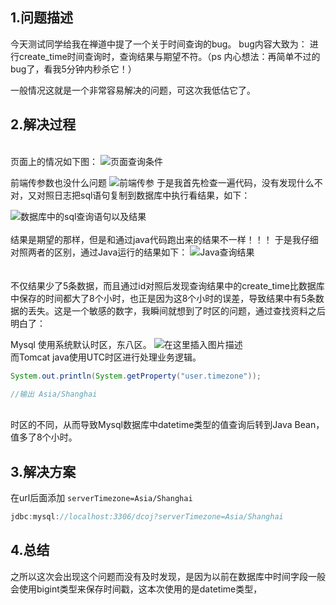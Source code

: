 ﻿## **1.问题描述**

今天测试同学给我在禅道中提了一个关于时间查询的bug。
bug内容大致为：
	进行create_time时间查询时，查询结果与期望不符。（ps 内心想法：再简单不过的bug了，看我5分钟内秒杀它！）
	
一般情况这就是一个非常容易解决的问题，可这次我低估它了。
## 2.解决过程
\
页面上的情况如下图：
	![页面查询条件](https://img-blog.csdnimg.cn/20210702145252968.jpg#pic_center)

前端传参数也没什么问题
![前端传参](https://img-blog.csdnimg.cn/20210702145520174.jpg?x-oss-process=image/watermark,type_ZmFuZ3poZW5naGVpdGk,shadow_10,text_aHR0cHM6Ly9ibG9nLmNzZG4ubmV0L3FxXzQzNDM0MTI1,size_16,color_FFFFFF,t_70#pic_center)
于是我首先检查一遍代码，没有发现什么不对，又对照日志把sql语句复制到数据库中执行看结果，如下：


![数据库中的sql查询语句以及结果](https://img-blog.csdnimg.cn/20210702144745124.jpg?x-oss-process=image/watermark,type_ZmFuZ3poZW5naGVpdGk,shadow_10,text_aHR0cHM6Ly9ibG9nLmNzZG4ubmV0L3FxXzQzNDM0MTI1,size_16,color_FFFFFF,t_70#pic_center)
\
\
结果是期望的那样，但是和通过java代码跑出来的结果不一样！！！
于是我仔细对照两者的区别，通过Java运行的结果如下：
![Java查询结果](https://img-blog.csdnimg.cn/20210702150120118.jpg?x-oss-process=image/watermark,type_ZmFuZ3poZW5naGVpdGk,shadow_10,text_aHR0cHM6Ly9ibG9nLmNzZG4ubmV0L3FxXzQzNDM0MTI1,size_16,color_FFFFFF,t_70#pic_center)\
\
\
不仅结果少了5条数据，而且通过id对照后发现查询结果中的create_time比数据库中保存的时间都大了8个小时，也正是因为这8个小时的误差，导致结果中有5条数据的丢失。这是一个敏感的数字，我瞬间就想到了时区的问题，通过查找资料之后明白了：

Mysql 使用系统默认时区，东八区。
![在这里插入图片描述](https://img-blog.csdnimg.cn/20210702150706133.jpg?x-oss-process=image/watermark,type_ZmFuZ3poZW5naGVpdGk,shadow_10,text_aHR0cHM6Ly9ibG9nLmNzZG4ubmV0L3FxXzQzNDM0MTI1,size_16,color_FFFFFF,t_70#pic_center)
\
而Tomcat java使用UTC时区进行处理业务逻辑。

```java
System.out.println(System.getProperty("user.timezone")); 

//输出 Asia/Shanghai

```
\
时区的不同，从而导致Mysql数据库中datetime类型的值查询后转到Java Bean，值多了8个小时。

## 3.解决方案
在url后面添加 `serverTimezone=Asia/Shanghai`

```java
jdbc:mysql://localhost:3306/dcoj?serverTimezone=Asia/Shanghai
```



## 4.总结

之所以这次会出现这个问题而没有及时发现，是因为以前在数据库中时间字段一般会使用bigint类型来保存时间戳，这本次使用的是datetime类型，

